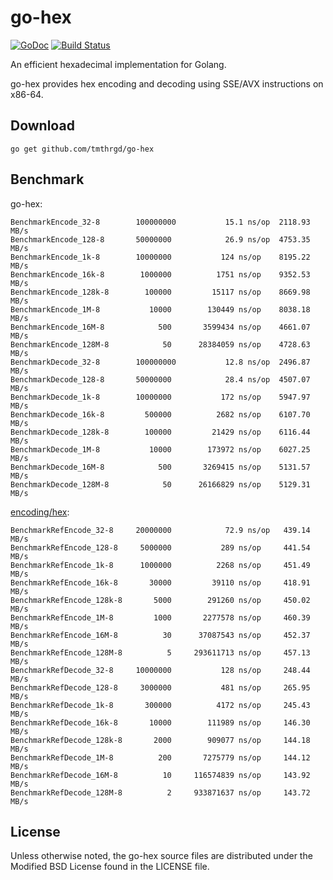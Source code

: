 # go-hex

[![GoDoc](https://godoc.org/github.com/tmthrgd/go-hex?status.svg)](https://godoc.org/github.com/tmthrgd/go-hex)
[![Build Status](https://travis-ci.org/tmthrgd/go-hex.svg?branch=master)](https://travis-ci.org/tmthrgd/go-hex)

An efficient hexadecimal implementation for Golang.

go-hex provides hex encoding and decoding using SSE/AVX instructions on x86-64.

## Download

```
go get github.com/tmthrgd/go-hex
```

## Benchmark

go-hex:
```
BenchmarkEncode_32-8     	100000000	        15.1 ns/op	2118.93 MB/s
BenchmarkEncode_128-8    	50000000	        26.9 ns/op	4753.35 MB/s
BenchmarkEncode_1k-8     	10000000	       124 ns/op	8195.22 MB/s
BenchmarkEncode_16k-8    	 1000000	      1751 ns/op	9352.53 MB/s
BenchmarkEncode_128k-8   	  100000	     15117 ns/op	8669.98 MB/s
BenchmarkEncode_1M-8     	   10000	    130449 ns/op	8038.18 MB/s
BenchmarkEncode_16M-8    	     500	   3599434 ns/op	4661.07 MB/s
BenchmarkEncode_128M-8   	      50	  28384059 ns/op	4728.63 MB/s
BenchmarkDecode_32-8     	100000000	        12.8 ns/op	2496.87 MB/s
BenchmarkDecode_128-8    	50000000	        28.4 ns/op	4507.07 MB/s
BenchmarkDecode_1k-8     	10000000	       172 ns/op	5947.97 MB/s
BenchmarkDecode_16k-8    	  500000	      2682 ns/op	6107.70 MB/s
BenchmarkDecode_128k-8   	  100000	     21429 ns/op	6116.44 MB/s
BenchmarkDecode_1M-8     	   10000	    173972 ns/op	6027.25 MB/s
BenchmarkDecode_16M-8    	     500	   3269415 ns/op	5131.57 MB/s
BenchmarkDecode_128M-8   	      50	  26166829 ns/op	5129.31 MB/s
```

[encoding/hex](https://golang.org/pkg/encoding/hex/):
```
BenchmarkRefEncode_32-8  	20000000	        72.9 ns/op	 439.14 MB/s
BenchmarkRefEncode_128-8 	 5000000	       289 ns/op	 441.54 MB/s
BenchmarkRefEncode_1k-8  	 1000000	      2268 ns/op	 451.49 MB/s
BenchmarkRefEncode_16k-8 	   30000	     39110 ns/op	 418.91 MB/s
BenchmarkRefEncode_128k-8	    5000	    291260 ns/op	 450.02 MB/s
BenchmarkRefEncode_1M-8  	    1000	   2277578 ns/op	 460.39 MB/s
BenchmarkRefEncode_16M-8 	      30	  37087543 ns/op	 452.37 MB/s
BenchmarkRefEncode_128M-8	       5	 293611713 ns/op	 457.13 MB/s
BenchmarkRefDecode_32-8  	10000000	       128 ns/op	 248.44 MB/s
BenchmarkRefDecode_128-8 	 3000000	       481 ns/op	 265.95 MB/s
BenchmarkRefDecode_1k-8  	  300000	      4172 ns/op	 245.43 MB/s
BenchmarkRefDecode_16k-8 	   10000	    111989 ns/op	 146.30 MB/s
BenchmarkRefDecode_128k-8	    2000	    909077 ns/op	 144.18 MB/s
BenchmarkRefDecode_1M-8  	     200	   7275779 ns/op	 144.12 MB/s
BenchmarkRefDecode_16M-8 	      10	 116574839 ns/op	 143.92 MB/s
BenchmarkRefDecode_128M-8	       2	 933871637 ns/op	 143.72 MB/s
```

## License

Unless otherwise noted, the go-hex source files are distributed under the Modified BSD License
found in the LICENSE file.
